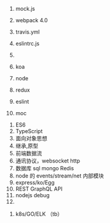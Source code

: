1. mock.js

1. webpack 4.0

1. travis.yml

1. eslintrc.js

1.
1. koa
1. node
1. redux
1. eslint
1. moc

1) ES6
1) TypeScript
1) 面向对象思想
1) 继承,原型
1) 前端数据流
1) 通讯协议，websocket http
1) 数据库 sql mongo Redis
1) node 的 events/stream/net 内部模块
1) express/ko/Egg
1) REST GraphQL API
1) nodejs debug
1)

1. k8s/GO/ELK （tb）
